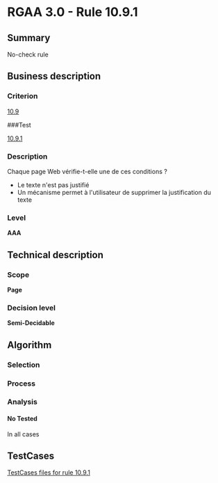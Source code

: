 # RGAA 3.0 -  Rule 10.9.1

## Summary

No-check rule

## Business description

### Criterion

[10.9](http://disic.github.io/rgaa_referentiel_en/RGAA3.0_Criteria_English_version_v1.html#crit-10-9)

###Test

[10.9.1](http://disic.github.io/rgaa_referentiel_en/RGAA3.0_Criteria_English_version_v1.html#test-10-9-1)

### Description

Chaque page Web v&eacute;rifie-t-elle une de ces conditions ? 
 
 * Le texte n'est pas justifi&eacute; 
 * Un m&eacute;canisme permet &agrave; l'utilisateur de supprimer la justification du texte 


### Level

**AAA**

## Technical description

### Scope

**Page**

### Decision level

**Semi-Decidable**

## Algorithm

### Selection

### Process

### Analysis

#### No Tested 

In all cases




##  TestCases 

[TestCases files for rule 10.9.1](https://github.com/Asqatasun/Asqatasun/tree/master/rules/rules-rgaa3.0/src/test/resources/testcases/rgaa30/Rgaa30Rule100901/) 


